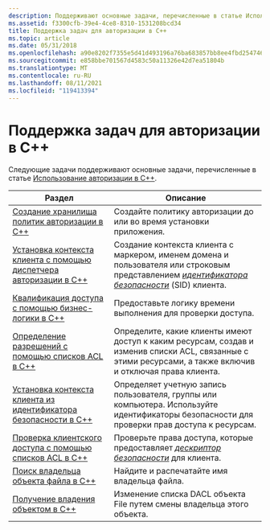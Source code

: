 ```yaml
---
description: Поддерживают основные задачи, перечисленные в статье Использование авторизации в C++.
ms.assetid: f3300cfb-39e4-4ce8-8310-1531208bcd34
title: Поддержка задач для авторизации в C++
ms.topic: article
ms.date: 05/31/2018
ms.openlocfilehash: a90e8202f7355e5d41d493196a76ba683857bb8ee4fbd25474678429f205091a
ms.sourcegitcommit: e858bbe701567d4583c50a11326e42d7ea51804b
ms.translationtype: MT
ms.contentlocale: ru-RU
ms.lasthandoff: 08/11/2021
ms.locfileid: "119413394"
---
```

# <a name="supporting-tasks-for-authorization-in-c"></a>Поддержка задач для авторизации в C++

Следующие задачи поддерживают основные задачи, перечисленные в статье [Использование авторизации в C++](using-authorization-in-c--.md).



| Раздел                                                                                                                                  | Описание                                                                                                                                                                                                                                  |
|----------------------------------------------------------------------------------------------------------------------------------------|----------------------------------------------------------------------------------------------------------------------------------------------------------------------------------------------------------------------------------------------|
| [Создание хранилища политик авторизации в C++](creating-an-authorization-policy-store-in-c--.md)                                     | Создайте политику авторизации до или во время установки приложения.                                                                                                                                                          |
| [Установка контекста клиента с помощью диспетчера авторизации в C++](establishing-a-client-context-with-authorization-manager-in-c--.md) | Создание контекста клиента с маркером, именем домена и пользователя или строковым представлением [*идентификатора безопасности*](/windows/desktop/SecGloss/s-gly) (SID) клиента. |
| [Квалификация доступа с помощью бизнес-логики в C++](qualifying-access-with-business-logic-in-c--.md)                                       | Предоставьте логику времени выполнения для проверки доступа.                                                                                                                                                                                                  |
| [Определение разрешений с помощью списков ACL в C++](defining-permissions-with-acls-in-c--.md)                                                     | Определите, какие клиенты имеют доступ к каким ресурсам, создав и изменив списки ACL, связанные с этими ресурсами, а также включив и отключая права клиента.                                                                      |
| [Установка контекста клиента из идентификатора безопасности в C++](establishing-a-client-context-from-a-sid-in-c--.md)                                 | Определяет учетную запись пользователя, группы или компьютера. Используйте идентификаторы безопасности для проверки прав доступа к ресурсам.                                                                                                                                                   |
| [Проверка клиентского доступа с помощью списков ACL в C++](verifying-client-access-with-acls-in-c--.md)                                               | Проверьте права доступа, которые предоставляет [*дескриптор безопасности*](/windows/desktop/SecGloss/s-gly) для клиента.                                                                              |
| [Поиск владельца объекта файла в C++](finding-the-owner-of-a-file-object-in-c--.md)                                             | Найдите и распечатайте имя владельца файла.                                                                                                                                                                                              |
| [Получение владения объектом в C++](taking-object-ownership-in-c--.md)                                                                   | Изменение списка DACL объекта File путем смены владельца этого объекта.                                                                                                                                                                         |



 

 

 
